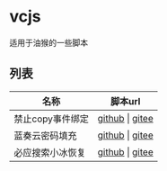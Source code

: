 # vcjs

适用于油猴的一些脚本

## 列表

名称 | 脚本url
-------- | -----
禁止copy事件绑定  | [github](https://raw.githubusercontent.com/zstings/vcjs/main/src/banCopyEvent.js) &#124; [gitee](https://gitee.com/zstings/vcjs/raw/main/src/banCopyEvent.js)
蓝奏云密码填充  | [github](https://raw.githubusercontent.com/zstings/vcjs/main/src/lanzouyun.js) &#124; [gitee](https://gitee.com/zstings/vcjs/raw/main/src/lanzouyun.js)
必应搜索小冰恢复  | [github](https://raw.githubusercontent.com/zstings/vcjs/main/src/xb.js) &#124; [gitee](https://gitee.com/zstings/vcjs/raw/main/src/xb.js)

